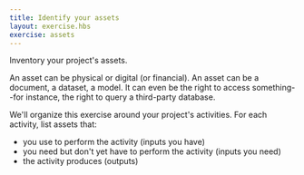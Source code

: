 ```yaml
---
title: Identify your assets
layout: exercise.hbs
exercise: assets
---
```


Inventory your project's assets. 

An asset can be physical or digital (or financial). An asset can be a document, a dataset, a model. It can even be the right to access something--for instance, the right to query a third-party database.

We'll organize this exercise around your project's activities. For each activity, list assets that:
* you use to perform the activity (inputs you have)
* you need but don't yet have to perform the activity (inputs you need)
* the activity produces (outputs)
